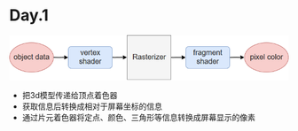 # Day.1

![](.gitbook/assets/image.png)

* 把3d模型传递给顶点着色器
* 获取信息后转换成相对于屏幕坐标的信息
* 通过片元着色器将定点、颜色、三角形等信息转换成屏幕显示的像素

